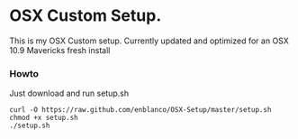 # OSX Custom Setup.

This is my OSX Custom setup.
Currently updated and optimized for an OSX 10.9 Mavericks fresh install

### Howto
Just download and run setup.sh

    curl -O https://raw.github.com/enblanco/OSX-Setup/master/setup.sh
    chmod +x setup.sh
    ./setup.sh
